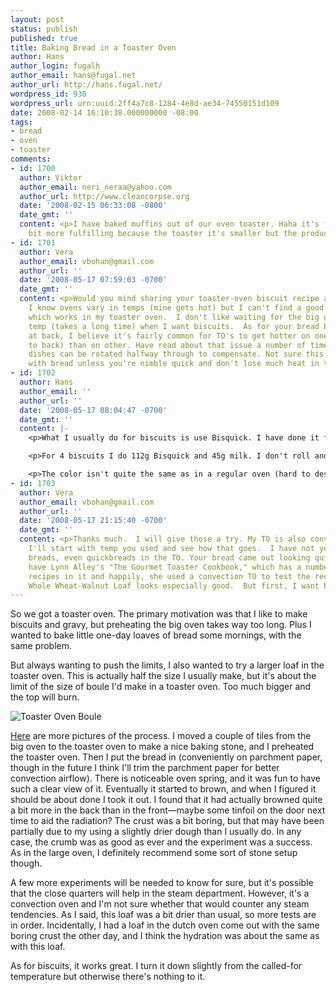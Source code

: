 ```yaml
---
layout: post
status: publish
published: true
title: Baking Bread in a Toaster Oven
author: Hans
author_login: fugalh
author_email: hans@fugal.net
author_url: http://hans.fugal.net/
wordpress_id: 930
wordpress_url: urn:uuid:2ff4a7c8-1284-4e8d-ae34-74550151d109
date: 2008-02-14 16:10:38.000000000 -08:00
tags:
- bread
- oven
- toaster
comments:
- id: 1700
  author: Viktor
  author_email: neri_neraa@yahoo.com
  author_url: http://www.cleancorpse.org
  date: '2008-02-15 06:33:08 -0800'
  date_gmt: ''
  content: <p>I have baked muffins out of our oven toaster. Haha it's fun. It's a
    bit more fulfilling because the toaster it's smaller but the product's bigger.</p>
- id: 1701
  author: Vera
  author_email: vbohan@gmail.com
  author_url: ''
  date: '2008-05-17 07:59:03 -0700'
  date_gmt: ''
  content: <p>Would you mind sharing your toaster-oven biscuit recipe and the temp?
    I know ovens vary in temps (mine gets hot) but I can't find a good biscuit recipe
    which works in my toaster oven.  I don't like waiting for the big oven to reach
    temp (takes a long time) when I want biscuits.  As for your bread being browner
    at back, I believe it's fairly common for TO's to get hotter on one side (front
    to back) than on other. Have read about that issue a number of times online.  Some
    dishes can be rotated halfway through to compensate. Not sure this would work
    with bread unless you're nimble quick and don't lose much heat in the process.</p>
- id: 1702
  author: Hans
  author_email: ''
  author_url: ''
  date: '2008-05-17 08:04:47 -0700'
  date_gmt: ''
  content: |-
    <p>What I usually do for biscuits is use Bisquick. I have done it from scratch using <a href="http://www.foodnetwork.com/food/recipes/recipe/0,,FOOD_9936_151,00.html" rel="nofollow">AB's recipe</a>, though I don't remember if I've cooked those in a toaster oven. </p>

    <p>For 4 biscuits I do 112g Bisquick and 45g milk. I don't roll and cut them, I just do "drop" biscuits (shape them by hand). Then I bake at 400°F in my convection toaster oven (on bake), which I usually preheat for a couple of minutes (but I didn't this morning).</p>

    <p>The color isn't quite the same as in a regular oven (hard to describe), but they taste fine.</p>
- id: 1703
  author: Vera
  author_email: vbohan@gmail.com
  author_url: ''
  date: '2008-05-17 21:15:40 -0700'
  date_gmt: ''
  content: <p>Thanks much.  I will give those a try. My TO is also convection, so
    I'll start with temp you used and see how that goes.  I have not yet tried making
    breads, even quickbreads in the TO. Your bread came out looking quite good. I
    have Lynn Alley's "The Gourmet Toaster Cookbook," which has a number of bread
    recipes in it and happily, she used a convection TO to test the recipes. The Artisan
    Whole Wheat-Walnut Loaf looks especially good.  But first, I want biscuits. ;-)</p>
---
```

<p>So we got a toaster oven. The primary motivation was that I like to make biscuits and gravy, but preheating the big oven takes way too long. Plus I wanted to bake little one-day loaves of bread some mornings, with the same problem.</p>

<p>But always wanting to push the limits, I also wanted to try a larger loaf in the toaster oven. This is actually half the size I usually make, but it's about the limit of the size of boule I'd make in a toaster oven. Too much bigger and the top will burn.</p>

<p><img src="http://foton.fugal.net/foto/1435/thumbnail" alt="Toaster Oven Boule"/></p>

<p><a href="http://foton.fugal.net/album/100">Here</a> are more pictures of the process. I moved a couple of tiles from the big oven to the toaster oven to make a nice baking stone, and I preheated the toaster oven. Then I put the bread in (conveniently on parchment paper, though in the future I think I'll trim the parchment paper for better convection airflow). There is noticeable oven spring, and it was fun to have such a clear view of it. Eventually it started to brown, and when I figured it should be about done I took it out. I found that it had actually browned quite a bit more in the back than in the front—maybe some tinfoil on the door next time to aid the radiation? The crust was a bit boring, but that may have been partially due to my using a slightly drier dough than I usually do. In any case, the crumb was as good as ever and the experiment was a success. As in the large oven, I definitely recommend some sort of stone setup though.</p>

<p>A few more experiments will be needed to know for sure, but it's possible that the close quarters will help in the steam department. However, it's a convection oven and I'm not sure whether that would counter any steam tendencies. As I said, this loaf was a bit drier than usual, so more tests are in order. Incidentally, I had a loaf in the dutch oven come out with the same boring crust the other day, and I think the hydration was about the same as with this loaf.</p>

<p>As for biscuits, it works great. I turn it down slightly from the called-for temperature but otherwise there's nothing to it.</p>
